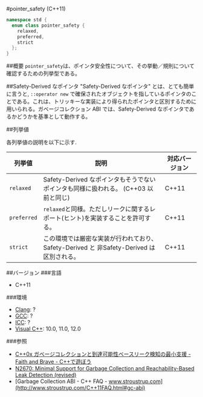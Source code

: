 #pointer_safety (C++11)
```cpp
namespace std {
  enum class pointer_safety {
    relaxed,
    preferred,
    strict
  };
}
```

##概要
`pointer_safety`は、ポインタ安全性について、その挙動／規則について確認するための列挙型である。


##Safety-Derived なポインタ
"Safety-Derived なポインタ" とは、とても簡単に言うと, `::operator new` で確保されたオブジェクトを指しているポインタのことである。これは、トリッキーな実装により得られたポインタと区別するために用いられる。ガベージコレクション ABI では、Safety-Derived なポインタであるかどうかを基準として動作する。

##列挙値

各列挙値の説明を以下に示す.

| 列挙値 | 説明 | 対応バージョン |
|-------------|-----------------------------------------------------------------------------------------|-------|
| `relaxed`   | Safety-Derived なポインタもそうでないポインタも同様に扱われる。 (C++03 以前と同じ)      | C++11 |
| `preferred` | `relaxed`と同様。ただしリークに関するレポート(ヒント)を実装することを許可する。         | C++11 |
| `strict`    | この環境では厳密な実装が行われており、Safety-Derived と 非Safety-Derived は区別される。 | C++11 |


##バージョン
###言語
- C++11

###環境
- [Clang](/implementation#clang.md): ?
- [GCC](/implementation#gcc.md): ?
- [ICC](/implementation#icc.md): ?
- [Visual C++](/implementation#visual_cpp.md): 10.0, 11.0, 12.0

###参照
* [C++0x ガベージコレクションと到達可能性ベースリーク検知の最小支援 - Faith and Brave - C++で遊ぼう](http://faithandbrave.hateblo.jp/entry/20081117/1226913980)
* [N2670: Minimal Support for Garbage Collection and Reachability-Based Leak Detection (revised)](http://www.open-std.org/jtc1/sc22/wg21/docs/papers/2008/n2670.htm)
* [Garbage Collection ABI - C++ FAQ - www.stroustrup.com](http://www.stroustrup.com/C++11FAQ.html#gc-abi)
